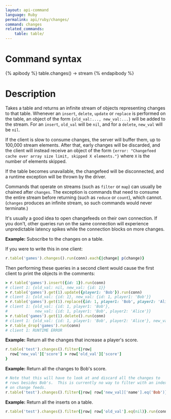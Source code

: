 ```yaml
---
layout: api-command
language: Ruby
permalink: api/ruby/changes/
command: changes
related_commands:
    table: table/
---
```


# Command syntax #

{% apibody %}
table.changes() &rarr; stream
{% endapibody %}

# Description #

Takes a table and returns an infinite stream of objects representing
changes to that table.  Whenever an `insert`, `delete`, `update` or
`replace` is performed on the table, an object of the form
`{old_val:..., new_val:...}` will be added to the stream.  For an
`insert`, `old_val` will be `nil`, and for a `delete`, `new_val` will
be `nil`.

If the client is slow to consume changes, the server will buffer them,
up to 100,000 stream elements.  After that, early changes will be
discarded, and the client will instead receive an object of the form
`{error: "Changefeed cache over array size limit, skipped X
elements."}` where `X` is the number of elements skipped.

If the table becomes unavailable, the changefeed will be disconnected,
and a runtime exception will be thrown by the driver.

Commands that operate on streams (such as `filter` or `map`) can
usually be chained after `changes`.  The exception is commands that
need to consume the entire stream before returning (such as `reduce`
or `count`), which cannot.  (`changes` produces an infinite stream, so
such commands would never terminate.)

It's usually a good idea to open changefeeds on their own connection.
If you don't, other queries run on the same connection will experience
unpredictable latency spikes while the connection blocks on more
changes.

__Example:__ Subscribe to the changes on a table.

If you were to write this in one client:

```rb
r.table('games').changes().run(conn).each{|change| p(change)}
```

Then performing these queries in a second client would cause the first
client to print the objects in the comments:

```rb
> r.table('games').insert({id: 1}).run(conn)
# client 1: {old_val: nil, new_val: {id: 1}}
> r.table('games').get(1).update({player1: 'Bob'}).run(conn)
# client 1: {old_val: {id: 1}, new_val: {id: 1, player1: 'Bob'}}
> r.table('games').get(1).replace({id: 1, player1: 'Bob', player2: 'Alice'}).run(conn)
# client 1: {old_val: {id: 1, player1: 'Bob'},
#            new_val: {id: 1, player1: 'Bob', player2: 'Alice'}}
> r.table('games').get(1).delete().run(conn)
# client 1: {old_val: {id: 1, player1: 'Bob', player2: 'Alice'}, new_val: nil}
> r.table_drop('games').run(conn)
# client 1: RUNTIME ERROR
```

__Example:__ Return all the changes that increase a player's score.

```rb
r.table('test').changes().filter{|row|
  row['new_val']['score'] > row['old_val']['score']
}
```

__Example:__ Return all the changes to Bob's score.

```rb
# Note that this will have to look at and discard all the changes to
# rows besides Bob's.  This is currently no way to filter with an index
# on change feeds.
r.table('test').changes().filter{|row| row['new_val]['name'].eq('Bob')}
```

__Example:__ Return all the inserts on a table.

```rb
r.table('test').changes().filter{|row| row['old_val'].eq(nil)}.run(conn)
```
